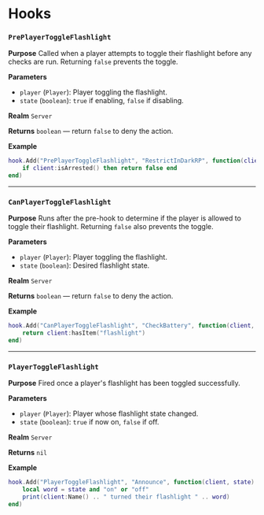 # Hooks

### `PrePlayerToggleFlashlight`

**Purpose**
Called when a player attempts to toggle their flashlight before any checks are run.
Returning `false` prevents the toggle.

**Parameters**

* `player` (`Player`): Player toggling the flashlight.
* `state` (`boolean`): `true` if enabling, `false` if disabling.

**Realm**
`Server`

**Returns**
`boolean` — return `false` to deny the action.

**Example**

```lua
hook.Add("PrePlayerToggleFlashlight", "RestrictInDarkRP", function(client, state)
    if client:isArrested() then return false end
end)
```

---

### `CanPlayerToggleFlashlight`

**Purpose**
Runs after the pre-hook to determine if the player is allowed to toggle their flashlight.
Returning `false` also prevents the toggle.

**Parameters**

* `player` (`Player`): Player toggling the flashlight.
* `state` (`boolean`): Desired flashlight state.

**Realm**
`Server`

**Returns**
`boolean` — return `false` to deny the action.

**Example**

```lua
hook.Add("CanPlayerToggleFlashlight", "CheckBattery", function(client, state)
    return client:hasItem("flashlight")
end)
```

---

### `PlayerToggleFlashlight`

**Purpose**
Fired once a player's flashlight has been toggled successfully.

**Parameters**

* `player` (`Player`): Player whose flashlight state changed.
* `state` (`boolean`): `true` if now on, `false` if off.

**Realm**
`Server`

**Returns**
`nil`

**Example**

```lua
hook.Add("PlayerToggleFlashlight", "Announce", function(client, state)
    local word = state and "on" or "off"
    print(client:Name() .. " turned their flashlight " .. word)
end)
```
